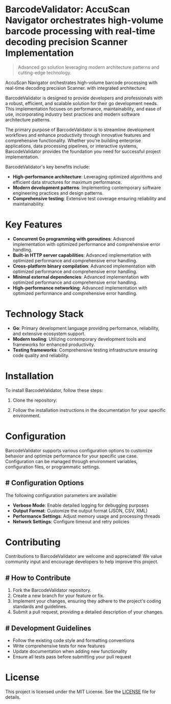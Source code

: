 <!-- fallback_BarcodeValidator_20250810002636_85468 -->

# BarcodeValidator: AccuScan Navigator orchestrates high-volume barcode processing with real-time decoding precision Scanner Implementation
> Advanced go solution leveraging modern architecture patterns and cutting-edge technology.

AccuScan Navigator orchestrates high-volume barcode processing with real-time decoding precision Scanner. with integrated architecture.

BarcodeValidator is designed to provide developers and professionals with a robust, efficient, and scalable solution for their go development needs. This implementation focuses on performance, maintainability, and ease of use, incorporating industry best practices and modern software architecture patterns.

The primary purpose of BarcodeValidator is to streamline development workflows and enhance productivity through innovative features and comprehensive functionality. Whether you're building enterprise applications, data processing pipelines, or interactive systems, BarcodeValidator provides the foundation you need for successful project implementation.

BarcodeValidator's key benefits include:

* **High-performance architecture**: Leveraging optimized algorithms and efficient data structures for maximum performance.
* **Modern development patterns**: Implementing contemporary software engineering practices and design patterns.
* **Comprehensive testing**: Extensive test coverage ensuring reliability and maintainability.

# Key Features

* **Concurrent Go programming with goroutines**: Advanced implementation with optimized performance and comprehensive error handling.
* **Built-in HTTP server capabilities**: Advanced implementation with optimized performance and comprehensive error handling.
* **Cross-platform binary compilation**: Advanced implementation with optimized performance and comprehensive error handling.
* **Minimal external dependencies**: Advanced implementation with optimized performance and comprehensive error handling.
* **High-performance networking**: Advanced implementation with optimized performance and comprehensive error handling.

# Technology Stack

* **Go**: Primary development language providing performance, reliability, and extensive ecosystem support.
* **Modern tooling**: Utilizing contemporary development tools and frameworks for enhanced productivity.
* **Testing frameworks**: Comprehensive testing infrastructure ensuring code quality and reliability.

# Installation

To install BarcodeValidator, follow these steps:

1. Clone the repository:


2. Follow the installation instructions in the documentation for your specific environment.

# Configuration

BarcodeValidator supports various configuration options to customize behavior and optimize performance for your specific use case. Configuration can be managed through environment variables, configuration files, or programmatic settings.

## # Configuration Options

The following configuration parameters are available:

* **Verbose Mode**: Enable detailed logging for debugging purposes
* **Output Format**: Customize the output format (JSON, CSV, XML)
* **Performance Settings**: Adjust memory usage and processing threads
* **Network Settings**: Configure timeout and retry policies

# Contributing

Contributions to BarcodeValidator are welcome and appreciated! We value community input and encourage developers to help improve this project.

## # How to Contribute

1. Fork the BarcodeValidator repository.
2. Create a new branch for your feature or fix.
3. Implement your changes, ensuring they adhere to the project's coding standards and guidelines.
4. Submit a pull request, providing a detailed description of your changes.

## # Development Guidelines

* Follow the existing code style and formatting conventions
* Write comprehensive tests for new features
* Update documentation when adding new functionality
* Ensure all tests pass before submitting your pull request

# License

This project is licensed under the MIT License. See the [LICENSE](https://github.com/laurindoisaac/BarcodeValidator/blob/main/LICENSE) file for details.
